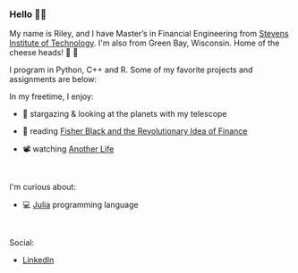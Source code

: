 ### Hello :raising_hand_man: 

My name is Riley, and I have Master’s in Financial Engineering from [Stevens Institute of Technology](https://https://www.stevens.edu/). I'm also from Green Bay, Wisconsin. Home of the cheese heads!  :cheese: :football: 

I program in Python, C++ and R. Some of my favorite projects and assignments are below: 



In my freetime, I enjoy:

- :telescope: stargazing & looking at the planets with my telescope

- :open_book: reading [Fisher Black and the Revolutionary Idea of Finance](Book-Fisher_Black_and_the_Revolutionary_Idea_of_Finance.jpg)

- :film_projector: watching [Another Life](https://www.netflix.com/title/80236236)

<br/>

I'm curious about:  
- :computer: [Julia](https://julialang.org/) programming language

<br/>

Social: 
- [LinkedIn](https://www.linkedin.com/in/riley-heiman-50717814b/)

